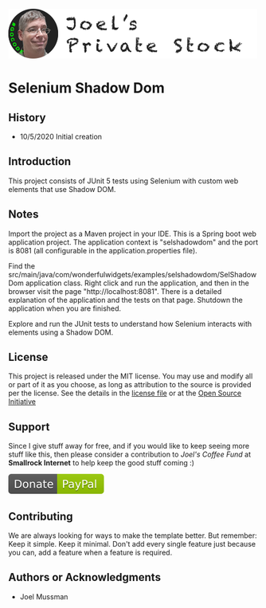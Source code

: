 ![](.common/joels-private-stock.png?raw=true)

# Selenium Shadow Dom

## History

* 10/5/2020 Initial creation

## Introduction

This project consists of JUnit 5 tests using Selenium with custom web elements that use Shadow DOM.

## Notes

Import the project as a Maven project in your IDE.
This is a Spring boot web application project.
The application context is "selshadowdom" and the port is 8081 (all configurable in the application.properties file).

Find the src/main/java/com/wonderfulwidgets/examples/selshadowdom/SelShadowDom application class.
Right click and run the application, and then in the browser visit the page "http://localhost:8081".
There is a detailed explanation of the application and the tests on that page.
Shutdown the application when you are finished.

Explore and run the JUnit tests to understand how Selenium interacts with elements using a Shadow DOM.

## License

This project is released under the MIT license. You may use and modify all or part of it as you choose, as long as attribution to the source is provided per the license. See the details in the [license file](./LICENSE.md) or at the [Open Source Initiative](https://opensource.org/licenses/MIT)

<!---
[//]: # ## Support
[//]: # 
[//]: # [Add this Support section if the course is a give-away]
[//]: # 
[//]: # Since I give stuff away for free, and if you would like to keep seeing more stuff like this, then please consider
[//]: # a contribution to *Joel's Coffee Fund* at **Smallrock Internet** to help keep the good stuff coming :)<br />
[//]: #
[//]: # [![Donate](.common/Donate-Paypal.svg)](https://www.paypal.com/cgi-bin/webscr?cmd=_s-xclick&hosted_button_id=XPUGVGZZ8RUAA)
--->

## Support

Since I give stuff away for free, and if you would like to keep seeing more stuff like this, then please consider
a contribution to *Joel's Coffee Fund* at **Smallrock Internet** to help keep the good stuff coming :)<br />

[![Donate](./.common/Donate-Paypal.svg)](https://www.paypal.com/cgi-bin/webscr?cmd=_s-xclick&hosted_button_id=XPUGVGZZ8RUAA)

## Contributing

We are always looking for ways to make the template better. But remember: Keep it simple. Keep it minimal. Don't add every single feature just because you can, add a feature when a feature is required.

## Authors or Acknowledgments

* Joel Mussman

